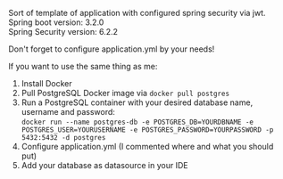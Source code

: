 Sort of template of application with configured spring security via jwt. <br>
Spring boot version: 3.2.0 <br>
Spring Security version: 6.2.2


Don't forget to configure application.yml by your needs! <br>


If you want to use the same thing as me:
1. Install Docker
2. Pull PostgreSQL Docker image via ``docker pull postgres``
3. Run a PostgreSQL container with your desired database name, username and password: <br>
`` docker run --name postgres-db
-e POSTGRES_DB=YOURDBNAME -e POSTGRES_USER=YOURUSERNAME -e POSTGRES_PASSWORD=YOURPASSWORD -p 5432:5432 -d postgres
   ``
4. Configure application.yml (I commented where and what you should put)
5. Add your database as datasource in your IDE
